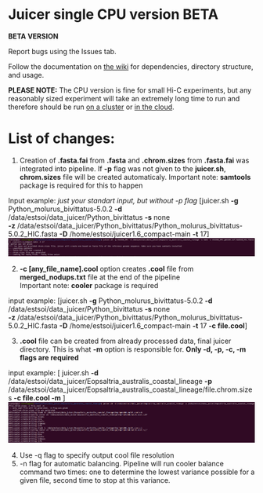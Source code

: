 # Juicer single CPU version BETA

**BETA VERSION** 

Report bugs using the Issues tab. 

Follow the documentation on [the wiki](https://github.com/theaidenlab/juicer/wiki/Installation) for dependencies, directory structure, and usage.

**PLEASE NOTE:**  The CPU version is fine for small Hi-C experiments, but any reasonably sized experiment will take an extremely long time to run and therefore should be run [on a cluster](https://github.com/theaidenlab/juicer/wiki/Running-Juicer-on-a-cluster) or [in the cloud](https://github.com/theaidenlab/juicer/wiki/Running-Juicer-on-Amazon-Web-Services).


# List of changes:
1) Creation of **.fasta.fai** from **.fasta** and **.chrom.sizes** from **.fasta.fai** was integrated into pipeline. If **-p** flag was not given to the **juicer.sh**, **chrom.sizes** file will be created automaticaly.
   Important note: **samtools** package is required for this to happen

Input example: *just your standart input, but without -p flag* [juicer.sh **-g** Python_molurus_bivittatus-5.0.2 **-d** /data/estsoi/data_juicer/Python_bivittatus **-s** none  
 **-z** /data/estsoi/data_juicer/Python_bivittatus/Python_molurus_bivittatus-5.0.2_HIC.fasta **-D** /home/estsoi/juicer1.6_compact-main **-t** 17]  
 ![cool](no_p_flag.png)

2) **-c [any_file_name].cool** option creates **.cool** file from **merged_nodups.txt** file at the end of the pipeline  
Important note: **cooler** package is required

input example: [juicer.sh **-g** Python_molurus_bivittatus-5.0.2 **-d** /data/estsoi/data_juicer/Python_bivittatus **-s** none  
**-z** /data/estsoi/data_juicer/Python_bivittatus/Python_molurus_bivittatus-5.0.2_HIC.fasta **-D** /home/estsoi/juicer1.6_compact-main **-t** 17 **-c file.cool**]  


3) **.cool** file can be created from already processed data, final juicer directory. This is what **-m** option is responsible for. **Only -d, -p, -c, -m flags are required**

input example: [ juicer.sh **-d** /data/estsoi/data_juicer/Eopsaltria_australis_coastal_lineage **-p** /data/estsoi/data_juicer/Eopsaltria_australis_coastal_lineage/file.chrom.sizes **-c file.cool -m** ]  
![cool](cool_on_final.png)

4) Use -q <resolution> flag to specify output cool file resolution
5) -n flag for automatic balancing. Pipeline will run cooler balance command two times: one to determine the lowest variance possible for a given file, second time to stop at this variance.
